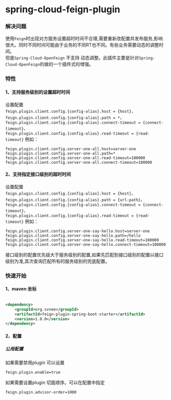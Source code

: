 # spring-cloud-feign-plugin

### 解决问题

使用`Feign`时出现对方服务设置超时时间不合理,需要重新改配置并发布服务,影响很大。同时不同时间可能由于业务的不同RT也不同。有些业务需要动态的调整时间。\
但是`Spring-Cloud-OpenFeign` 不支持 动态调整。此插件主要是针对`Spring-Cloud-OpenFeign`的做的一个插件式的增强。

### 特性

#### 1、支持服务级别的设置超时时间

设置配置\
`feign.plugin.client.config.{config-alias}.host = {host}`、\
`feign.plugin.client.config.{config-alias}.path = *`、\
`feign.plugin.client.config.{config-alias}.connect-timeout = {connect-timeout}`、\
`feign.plugin.client.config.{config-alias}.read-timeout = {read-timeout}`
例如：

```properties
feign.plugin.client.config.server-one-all.host=server-one
feign.plugin.client.config.server-one-all.path=*
feign.plugin.client.config.server-one-all.read-timeout=100000
feign.plugin.client.config.server-one-all.connect-timeout=100000
```

#### 2、支持指定接口级别的超时时间

设置配置\
`feign.plugin.client.config.{config-alias}.host = {host}`、\
`feign.plugin.client.config.{config-alias}.path = {url-path}`、\
`feign.plugin.client.config.{config-alias}.connect-timeout = {connect-timeout}`、\
`feign.plugin.client.config.{config-alias}.read-timeout = {read-timeout}`
例如：

```properties
feign.plugin.client.config.server-one-say-hello.host=server-one
feign.plugin.client.config.server-one-say-hello.path=/hello
feign.plugin.client.config.server-one-say-hello.read-timeout=100000
feign.plugin.client.config.server-one-say-hello.connect-timeout=100000
```

接口级别的配置优先级大于服务级别的配置,如果先匹配到接口级别的配置以接口级别为准,其次查询匹配所有的服务级别的兜底配置。

### 快速开始

#### 1、maven 坐标

```xml

<dependency>
    <groupId>org.svnee</groupId>
    <artifactId>feign-plugin-spring-boot-starter</artifactId>
    <version>1.0.0</version>
</dependency>
```

#### 2、配置
##### 公用配置
如果需要禁用plugin 可以设置

```properties
feign.plugin.enable=true
```

如果需要设置plugin 切面顺序。可以在配置中指定

```properties
feign.plugin.advisor-order=1000
```

